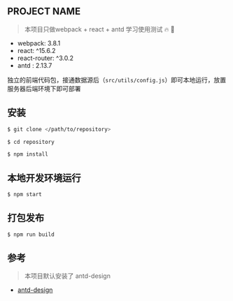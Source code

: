 ## PROJECT NAME
> 本项目只做webpack + react + antd 学习使用测试 :fire: :bug:

- webpack: 3.8.1
- react: ^15.6.2
- react-router: ^3.0.2 
- antd : 2.13.7

独立的前端代码包，接通数据源后（`src/utils/config.js`）即可本地运行，放置服务器后端环境下即可部署

## 安装

```sh
$ git clone </path/to/repository>

$ cd repository

$ npm install
```

## 本地开发环境运行

```sh
$ npm start
```

## 打包发布

```sh
$ npm run build
```

## 参考

> 本项目默认安装了 antd-design

- [antd-design](https://ant.design/docs/react/introduce-cn)

